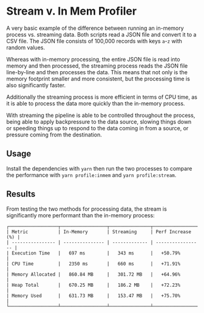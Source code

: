 # Stream v. In Mem Profiler

A very basic example of the difference between running an in-memory process
vs. streaming data. Both scripts read a JSON file and convert it to a CSV file.
The JSON file consists of 100,000 records with keys `a`-`z` with random values.

Whereas with in-memory processing, the entire JSON file is read into memory and
then processed, the streaming process reads the JSON file line-by-line and then
processes the data. This means that not only is the memory footprint smaller and
more consistent, but the processing time is also significantly faster.

Additionally the streaming process is more efficient in terms of CPU time, as
it is able to process the data more quickly than the in-memory process.

With streaming the pipeline is able to be controlled throughout the process,
being able to apply backpressure to the data source, slowing things down or
speeding things up to respond to the data coming in from a source, or pressure
coming from the destination.

## Usage

Install the dependencies with `yarn` then run the two processes to compare the
performance with `yarn profile:inmem` and `yarn profile:stream`.

## Results

From testing the two methods for processing data, the stream is significantly
more performant than the in-memory process:

```
┌──────────────────┬─────────────────┬───────────────┬───────────────────┐
| Metric           | In-Memory       | Streaming     | Perf Increase (%) |
| ---------------- | --------------- | ------------- | ----------------- |
| Execution Time   |   697 ms        |   343 ms      |   +50.79%         |
| CPU Time         |   2350 ms       |   660 ms      |   +71.91%         |
| Memory Allocated |   860.84 MB     |   301.72 MB   |   +64.96%         |
| Heap Total       |   670.25 MB     |   186.2 MB    |   +72.23%         |
| Memory Used      |   631.73 MB     |   153.47 MB   |   +75.70%         |
└──────────────────┴─────────────────┴───────────────┴───────────────────┘
```
